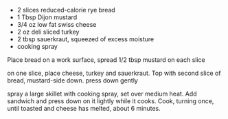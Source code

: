 * 2 slices reduced-calorie rye bread
* 1 Tbsp Dijon mustard
* 3/4 oz low fat swiss cheese
* 2 oz deli sliced turkey
* 2 tbsp sauerkraut, squeezed of excess moisture
* cooking spray

Place bread on a work surface, spread 1/2 tbsp mustard on each slice

on one slice, place cheese, turkey and sauerkraut.  Top with second slice of bread, mustard-side down.  press down gently

spray a large skillet with cooking spray, set over medium heat.  Add sandwich and press down on it lightly while it cooks.  Cook, turning once, until toasted and cheese has melted, about 6 minutes.  

